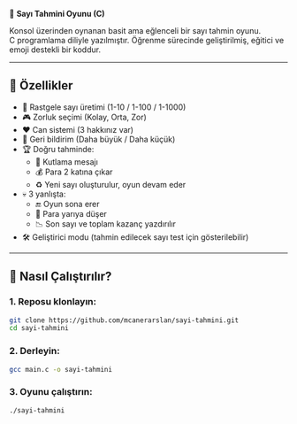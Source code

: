 🎯 **Sayı Tahmini Oyunu (C)**

Konsol üzerinden oynanan basit ama eğlenceli bir sayı tahmin oyunu.  
C programlama diliyle yazılmıştır. Öğrenme sürecinde geliştirilmiş, eğitici ve emoji destekli bir koddur.

---

## 🧩 Özellikler

- 🔢 Rastgele sayı üretimi (1-10 / 1-100 / 1-1000)
- 🎮 Zorluk seçimi (Kolay, Orta, Zor)
- ❤️ Can sistemi (3 hakkınız var)
- 💬 Geri bildirim (Daha büyük / Daha küçük)
- 🏆 Doğru tahminde:
  - 🎉 Kutlama mesajı
  - 💰 Para 2 katına çıkar
  - ♻️ Yeni sayı oluşturulur, oyun devam eder
- 💀 3 yanlışta:
  - 🔚 Oyun sona erer
  - 💸 Para yarıya düşer
  - 📉 Son sayı ve toplam kazanç yazdırılır
- 🛠️ Geliştirici modu (tahmin edilecek sayı test için gösterilebilir)

---

## 🚀 Nasıl Çalıştırılır?

### 1. Reposu klonlayın:
```bash
git clone https://github.com/mcanerarslan/sayi-tahmini.git
cd sayi-tahmini
```

### 2. Derleyin:
```bash
gcc main.c -o sayi-tahmini
```

### 3. Oyunu çalıştırın:
```bash
./sayi-tahmini
```
